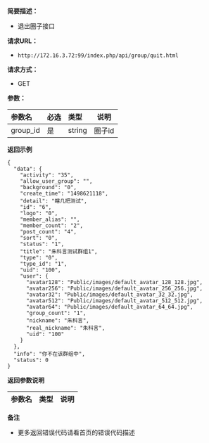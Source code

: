 **简要描述：** 

- 退出圈子接口

**请求URL：** 
- ` http://172.16.3.72:99/index.php/api/group/quit.html `
  
**请求方式：**
- GET 

**参数：** 

|参数名|必选|类型|说明|
|:----    |:---|:----- |-----   |
|group_id |是  |string |圈子id  |



 **返回示例**

``` 
{
  "data": {
    "activity": "35",
    "allow_user_group": "",
    "background": "0",
    "create_time": "1498621118",
    "detail": "瞎几把测试",
    "id": "6",
    "logo": "0",
    "member_alias": "",
    "member_count": "2",
    "post_count": "4",
    "sort": "0",
    "status": "1",
    "title": "朱科言测试群组1",
    "type": "0",
    "type_id": "1",
    "uid": "100",
    "user": {
      "avatar128": "Public/images/default_avatar_128_128.jpg",
      "avatar256": "Public/images/default_avatar_256_256.jpg",
      "avatar32": "Public/images/default_avatar_32_32.jpg",
      "avatar512": "Public/images/default_avatar_512_512.jpg",
      "avatar64": "Public/images/default_avatar_64_64.jpg",
      "group_count": "1",
      "nickname": "朱科言",
      "real_nickname": "朱科言",
      "uid": "100"
    }
  },
  "info": "你不在该群组中",
  "status": 0
}
```

 **返回参数说明** 

|参数名|类型|说明|
|:-----  |:-----|-----                           |

 **备注** 

- 更多返回错误代码请看首页的错误代码描述

